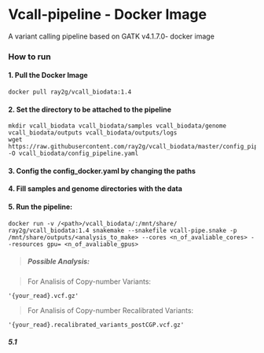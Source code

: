 # Vcall-pipeline - Docker Image
A variant calling pipeline based on GATK v4.1.7.0- docker image 


### How to run 

#### 1. Pull the Docker Image
```
docker pull ray2g/vcall_biodata:1.4
```

#### 2. Set the directory to be attached to the pipeline

```
mkdir vcall_biodata vcall_biodata/samples vcall_biodata/genome vcall_biodata/outputs vcall_biodata/outputs/logs
wget https://raw.githubusercontent.com/ray2g/vcall_biodata/master/config_pipeline.yaml -O vcall_biodata/config_pipeline.yaml
```

#### 3. Config the **config_docker.yaml** by changing the **paths**
#### 4. Fill samples and genome directories with the data 
#### 5. Run the pipeline:

```
docker run -v /<path>/vcall_biodata/:/mnt/share/ ray2g/vcall_biodata:1.4 snakemake --snakefile vcall-pipe.snake -p /mnt/share/outputs/<analysis_to_make> --cores <n_of_avaliable_cores> --resources gpu= <n_of_avaliable_gpus>

```

> ##### Possible Analysis:

> For Analisis of Copy-number Variants:
```
'{your_read}.vcf.gz'
```
> For Analisis of Copy-number Recalibrated Variants:
```
'{your_read}.recalibrated_variants_postCGP.vcf.gz'
```

##### 5.1
